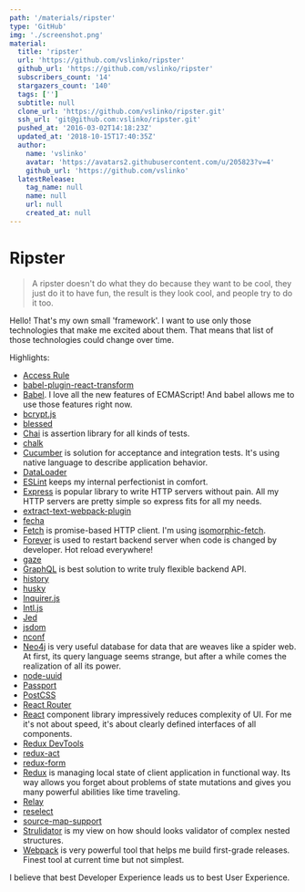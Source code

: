 ```yaml
---
path: '/materials/ripster'
type: 'GitHub'
img: './screenshot.png'
material:
  title: 'ripster'
  url: 'https://github.com/vslinko/ripster'
  github_url: 'https://github.com/vslinko/ripster'
  subscribers_count: '14'
  stargazers_count: '140'
  tags: ['']
  subtitle: null
  clone_url: 'https://github.com/vslinko/ripster.git'
  ssh_url: 'git@github.com:vslinko/ripster.git'
  pushed_at: '2016-03-02T14:18:23Z'
  updated_at: '2018-10-15T17:40:35Z'
  author:
    name: 'vslinko'
    avatar: 'https://avatars2.githubusercontent.com/u/205823?v=4'
    github_url: 'https://github.com/vslinko'
  latestRelease:
    tag_name: null
    name: null
    url: null
    created_at: null
---
```

# Ripster

> A ripster doesn't do what they do because they want to be cool, they just do
> it to have fun, the result is they look cool, and people try to do it too.

Hello! That's my own small 'framework'.
I want to use only those technologies that make me excited about them.
That means that list of those technologies could change over time.

Highlights:

* [Access Rule](https://github.com/vslinko/access-rule)
* [babel-plugin-react-transform](https://github.com/gaearon/babel-plugin-react-transform)
* [Babel](http://babeljs.io). I love all the new features of ECMAScript! And babel allows me to use those features right now.
* [bcrypt.js](https://github.com/dcodeIO/bcrypt.js)
* [blessed](https://github.com/chjj/blessed)
* [Chai](http://chaijs.com) is assertion library for all kinds of tests.
* [chalk](https://github.com/chalk/chalk)
* [Cucumber](https://github.com/cucumber/cucumber-js) is solution for acceptance and integration tests. It's using native language to describe application behavior.
* [DataLoader](https://github.com/facebook/dataloader)
* [ESLint](http://eslint.org) keeps my internal perfectionist in comfort.
* [Express](http://expressjs.com) is popular library to write HTTP servers without pain. All my HTTP servers are pretty simple so express fits for all my needs.
* [extract-text-webpack-plugin](https://github.com/webpack/extract-text-webpack-plugin)
* [fecha](https://github.com/taylorhakes/fecha)
* [Fetch](https://fetch.spec.whatwg.org) is promise-based HTTP client. I'm using [isomorphic-fetch](https://github.com/matthew-andrews/isomorphic-fetch).
* [Forever](https://github.com/foreverjs/forever) is used to restart backend server when code is changed by developer. Hot reload everywhere!
* [gaze](https://github.com/shama/gaze)
* [GraphQL](https://github.com/graphql/graphql-js) is best solution to write truly flexible backend API.
* [history](https://github.com/rackt/history)
* [husky](https://github.com/typicode/husky)
* [Inquirer.js](https://github.com/sboudrias/Inquirer.js)
* [Intl.js](https://github.com/andyearnshaw/Intl.js/)
* [Jed](http://slexaxton.github.io/Jed/)
* [jsdom](https://github.com/tmpvar/jsdom)
* [nconf](https://github.com/indexzero/nconf)
* [Neo4j](http://neo4j.com) is very useful database for data that are weaves like a spider web. At first, its query language seems strange, but after a while comes the realization of all its power.
* [node-uuid](https://github.com/broofa/node-uuid)
* [Passport](http://passportjs.org)
* [PostCSS](https://github.com/postcss/postcss)
* [React Router](https://github.com/rackt/react-router)
* [React](https://facebook.github.io/react/) component library impressively reduces complexity of UI. For me it's not about speed, it's about clearly defined interfaces of all components.
* [Redux DevTools](https://github.com/gaearon/redux-devtools)
* [redux-act](https://github.com/pauldijou/redux-act)
* [redux-form](https://github.com/erikras/redux-form)
* [Redux](https://github.com/gaearon/redux) is managing local state of client application in functional way. Its way allows you forget about problems of state mutations and gives you many powerful abilities like time traveling.
* [Relay](https://facebook.github.io/relay/)
* [reselect](https://github.com/faassen/reselect)
* [source-map-support](https://github.com/evanw/node-source-map-support)
* [Strulidator](https://github.com/vslinko/strulidator) is my view on how should looks validator of complex nested structures.
* [Webpack](http://webpack.github.io) is very powerful tool that helps me build first-grade releases. Finest tool at current time but not simplest.

I believe that best Developer Experience leads us to best User Experience.

